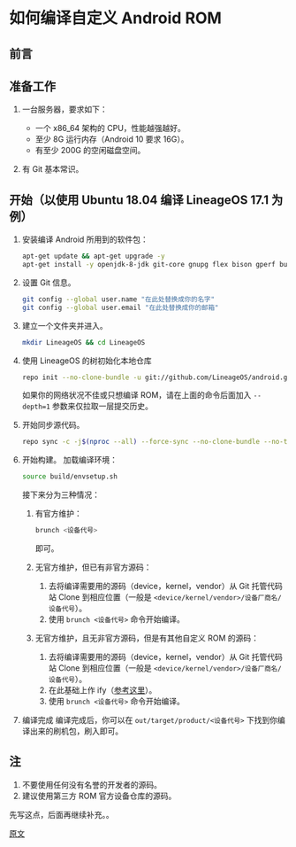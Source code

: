 # 如何编译自定义 Android ROM

## 前言


## 准备工作
1. 一台服务器，要求如下：
   * 一个 x86_64 架构的 CPU，性能越强越好。
   * 至少 8G 运行内存（Android 10 要求 16G）。
   * 有至少 200G 的空闲磁盘空间。

2. 有 Git 基本常识。

## 开始（以使用 Ubuntu 18.04 编译 LineageOS 17.1 为例）
1. 安装编译 Android 所用到的软件包：
   ```bash
   apt-get update && apt-get upgrade -y
   apt-get install -y openjdk-8-jdk git-core gnupg flex bison gperf build-essential zip curl zlib1g-dev gcc-multilib g++-multilib libc6-dev-i386 lib32ncurses5-dev x11proto-core-dev libx11-dev lib32z-dev libgl1-mesa-dev libxml2-utils xsltproc unzip python bc imagemagick ccache schedtool libssl-dev repo patchelf
   ```

2. 设置 Git 信息。
   ```bash
   git config --global user.name "在此处替换成你的名字"
   git config --global user.email "在此处替换成你的邮箱"
   ```

3. 建立一个文件夹并进入。
   ```bash
   mkdir LineageOS && cd LineageOS
   ```

3. 使用 LineageOS 的树初始化本地仓库
   ```bash
   repo init --no-clone-bundle -u git://github.com/LineageOS/android.git -b lineage-17.1
   ```
   如果你的网络状况不佳或只想编译 ROM，请在上面的命令后面加入 `--depth=1` 参数来仅拉取一层提交历史。

4. 开始同步源代码。
   ```bash
   repo sync -c -j$(nproc --all) --force-sync --no-clone-bundle --no-tags
   ```

5. 开始构建。
   加载编译环境：
   ```bash
   source build/envsetup.sh
   ```

   接下来分为三种情况：
   1. 有官方维护：
      ```bash
      brunch <设备代号>
      ```
      即可。

   2. 无官方维护，但已有非官方源码：
      1. 去将编译需要用的源码（device，kernel，vendor）从 Git 托管代码站 Clone 到相应位置（一般是 `<device/kernel/vendor>/设备厂商名/设备代号`）。
      2. 使用 `brunch <设备代号>` 命令开始编译。

   3. 无官方维护，且无非官方源码，但是有其他自定义 ROM 的源码：
      1. 去将编译需要用的源码（device，kernel，vendor）从 Git 托管代码站 Clone 到相应位置（一般是 `<device/kernel/vendor>/设备厂商名/设备代号`）。
      2. 在此基础上作 ify（[参考这里](https://github.com/GuaiYiHu/android_device_xiaomi_clover-oss/commit/c9426d95559576e61f7544443a24df42786b7aab)）。
      3. 使用 `brunch <设备代号>` 命令开始编译。

6. 编译完成
编译完成后，你可以在 `out/target/product/<设备代号>` 下找到你编译出来的刷机包，刷入即可。

## 注
1. 不要使用任何没有名誉的开发者的源码。
2. 建议使用第三方 ROM 官方设备仓库的源码。

先写这点，后面再继续补充。。

[原文](https://akr-developers.com/d/107-android-rom "原文")
